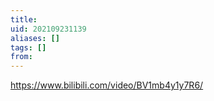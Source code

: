 ```yaml
---
title: 
uid: 202109231139
aliases: []
tags: []
from: 
---
```

https://www.bilibili.com/video/BV1mb4y1y7R6/